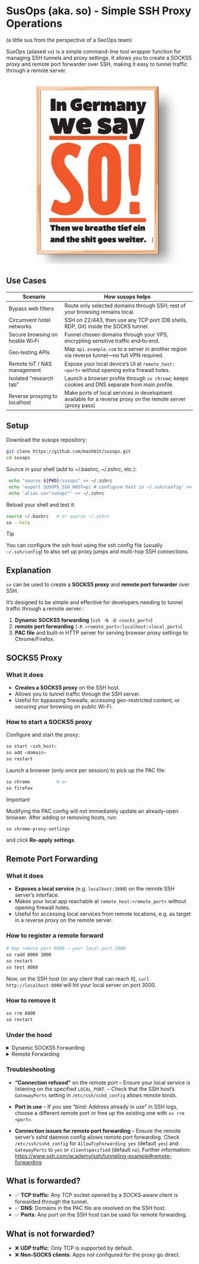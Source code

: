 # SusOps (aka. so) - Simple SSH Proxy Operations
(a little sus from the perspective of a SecOps team)


SusOps (aliased `so`) is a simple command-line tool wrapper function for managing SSH tunnels and proxy settings.
It allows you to create a SOCKS5 proxy and remote port forwarder over SSH, making it easy to tunnel traffic through a remote server.

<img src="images/so.jpg" width="500">

## Use Cases

| Scenario                         | How susops helps                                                                                            |
|----------------------------------|-------------------------------------------------------------------------------------------------------------|
| Bypass web filters               | Route only selected domains through SSH; rest of your browsing remains local.                               |
| Circumvent hotel networks        | SSH on 22/443, then use any TCP port (DB shells, RDP, Git) inside the SOCKS tunnel.                         |
| Secure browsing on hostile Wi‑Fi | Funnel chosen domains through your VPS, encrypting sensitive traffic end‑to‑end.                            |
| Geo‑testing APIs                 | Map `api.example.com` to a server in another region via reverse tunnel—no full VPN required.                |
| Remote IoT / NAS management      | Expose your local device’s UI at `remote_host:<port>` without opening extra firewall holes.                 |
| Isolated “research tab”          | Launch a browser profile through `so chrome`; keeps cookies and DNS separate from main profile.             |
| Reverse proxying to localhost    | Make ports of local services in development available for a reverse proxy on the remote server (proxy pass) |

## Setup

Download the susops repository:

```bash
git clone https://github.com/mashb1t/susops.git
cd susops
```

Source in your shell (add to ~/.bashrc, ~/.zshrc, etc.):

```bash
 echo "source ${PWD}/susops" >> ~/.zshrc
 echo 'export SUSOPS_SSH_HOST=pi # configure host in ~/.ssh/config' >> ~/.zshrc
 echo 'alias so="susops"' >> ~/.zshrc
```

Reload your shell and test it:
```bash
source ~/.bashrc   # or source ~/.zshrc
so --help
```

> [!TIP]
> You can configure the ssh host using the ssh config file (usually `~/.ssh/config`) to also set up proxy jumps and multi-hop SSH connections.

## Explanation

`so` can be used to create a **SOCKS5 proxy** and **remote port forwarder** over SSH.

It’s designed to be simple and effective for developers needing to tunnel traffic through a remote server.:
1. **Dynamic SOCKS5 forwarding** (`ssh -N -D <socks_port>`)
2. **remote port forwarding** (`-R <remote_port>:localhost:<local_port>`)
3. **PAC file** and built-in HTTP server for serving browser proxy settings to Chrome/Firefox.

## SOCKS5 Proxy
### What it does

- **Creates a SOCKS5 proxy** on the SSH host.
- Allows you to tunnel traffic through the SSH server.
- Useful for bypassing firewalls, accessing geo-restricted content, or securing your browsing on public Wi-Fi.

### How to start a SOCKS5 proxy

Configure and start the proxy:
```bash
so start <ssh_host>
so add <domain>
so restart
```

Launch a browser (only once per session) to pick up the PAC file:

```bash
so chrome          # or
so firefox
```

> [!IMPORTANT]
> Modifying the PAC config will not immediately update an already-open browser. After adding or removing hosts, run:
> ```bash
> so chrome-proxy-settings
> ```
> and click **Re-apply settings**.

## Remote Port Forwarding

### What it does
- **Exposes a local service** (e.g. `localhost:3000`) on the remote SSH server’s interface.
- Makes your local app reachable at `remote_host:<remote_port>` without opening firewall holes.
- Useful for accessing local services from remote locations, e.g. as target in a reverse proxy on the remote server.

### How to register a remote forward
```bash
# Map remote port 8000 → your local port 3000
so radd 8000 3000
so restart
so test 8000
```
Now, on the SSH host (or any client that can reach it), `curl http://localhost:8000` will hit your local server on port 3000.

### How to remove it
```bash
so rrm 8000
so restart
```

### Under the hood

<details>
<summary>Dynamic SOCKS5 Forwarding</summary>

### How is a host selected?
The PAC file contains rules like:

```js
if (host === "example.com" || dnsDomainIs(host, ".example.com"))
    return "SOCKS5 127.0.0.1:<socks_port>";
```

Only matching domains go through the SOCKS proxy; others use direct connections.

</details>

<details>

<summary>Remote Forwarding</summary>

See https://www.ssh.com/academy/ssh/tunneling-example#remote-forwarding

1. **Configuration**
   Entries are stored in `~/.susops/reverse.conf` as lines:
   ```text
   <remote_port> <local_port>
   ```

2. **During `so start`**
    - Reads each line, builds `ssh` args:

      ```text
      -R 8000:localhost:3000
      -R 8001:localhost:5000
      ```

    - Passes them to `ssh -N -D <socks_port> …` which maintains the tunnels.

3. **Collision Prevention**

   `so radd` refuses to add a remote port that’s already registered.

</details>

### Troubleshooting
- **“Connection refused”** on the remote port
  – Ensure your local service is listening on the specified `LOCAL_PORT`.
  – Check that the SSH host’s `GatewayPorts` setting in `/etc/ssh/sshd_config` allows remote binds.

- **Port in use**
  – If you see “bind: Address already in use” in SSH logs, choose a different remote port or free up the existing one with `so rrm <port>`.

- **Connection issues for remote port forwarding**
  – Ensure the remote server’s sshd daemon config allows remote port forwarding.
  Check `/etc/ssh/sshd_config` for `AllowTcpForwarding yes` (default `yes`) and `GatewayPorts` to `yes` or `clientspecified` (default `no`).
  Further information: https://www.ssh.com/academy/ssh/tunneling-example#remote-forwarding


## What is forwarded?

- ✅ **TCP traffic**: Any TCP socket opened by a SOCKS‑aware client is forwarded through the tunnel.
- ✅ **DNS**: Domains in the PAC file are resolved on the SSH host.
- ✅ **Ports**: Any port on the SSH host can be used for remote forwarding.

## What is not forwarded?

- ❌ **UDP traffic**: Only TCP is supported by default.
- ❌ **Non‑SOCKS clients**: Apps not configured for the proxy go direct.
